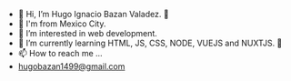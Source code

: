 - 👋 Hi, I’m Hugo Ignacio Bazan Valadez. 🦆
- 🌮 I'm from Mexico City.
- 👀 I’m interested in web development.
- 🌱 I’m currently learning HTML, JS, CSS, NODE, VUEJS and NUXTJS. 🦖
- 📫 How to reach me ...
- hugobazan1499@gmail.com
